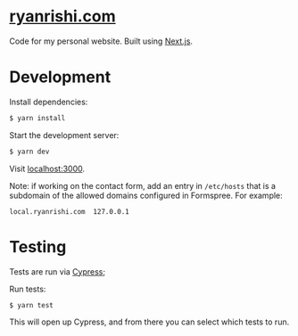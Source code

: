 [ryanrishi.com](https://ryanrishi.com)
===

Code for my personal website. Built using [Next.js](https://nextjs.org/).

# Development
Install dependencies:
```sh
$ yarn install
```

Start the development server:
```sh
$ yarn dev
```

Visit [localhost:3000](http://localhost:3000).

Note: if working on the contact form, add an entry in `/etc/hosts` that is a subdomain of the allowed domains configured in Formspree.
For example:
```
local.ryanrishi.com  127.0.0.1
```

# Testing
Tests are run via [Cypress](https://www.cypress.io/);

Run tests:
```sh
$ yarn test
```

This will open up Cypress, and from there you can select which tests to run.
